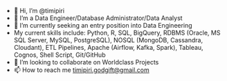 - 👋 Hi, I’m @timipiri
- 👀 I’m a Data Engineer/Database Administrator/Data Analyst
- 🌱 I’m currently seeking an entry position into Data Engineering
- My current skills include: Python, R, SQL, BigQuery, RDBMS (Oracle, MS SQL Server, MySQL, PostgreSQL), NOSQL (MongoDB, Cassandra, Cloudant), ETL Pipelines, Apache (Airflow, Kafka, Spark), Tableau, Cognos, Shell Script, Git/GitHub
- 💞️ I’m looking to collaborate on Worldclass Projects
- 📫 How to reach me timipiri.godgift@gmail.com

<!---
timipiri/timipiri is a ✨ special ✨ repository because its `README.md` (this file) appears on your GitHub profile.
You can click the Preview link to take a look at your changes.
--->
